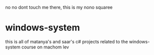 no no dont touch me there, this is my nono squaree
# windows-system
this is all of matanya's and saar's c# projects related to the windows-system course on machom lev
